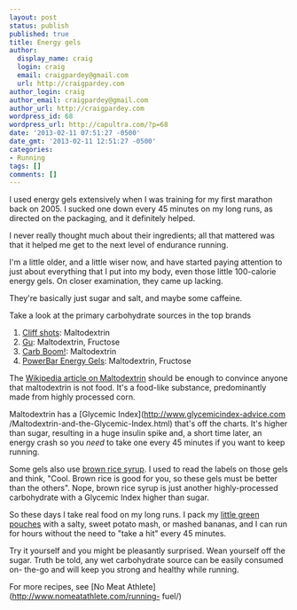 ```yaml
---
layout: post
status: publish
published: true
title: Energy gels
author:
  display_name: craig
  login: craig
  email: craigpardey@gmail.com
  url: http://craigpardey.com
author_login: craig
author_email: craigpardey@gmail.com
author_url: http://craigpardey.com
wordpress_id: 68
wordpress_url: http://capultra.com/?p=68
date: '2013-02-11 07:51:27 -0500'
date_gmt: '2013-02-11 12:51:27 -0500'
categories:
- Running
tags: []
comments: []
---
```


I used energy gels extensively when I was training for my first marathon back
on 2005. I sucked one down every 45 minutes on my long runs, as directed on
the packaging, and it definitely helped.

I never really thought much about their ingredients; all that mattered was
that it helped me get to the next level of endurance running.

I'm a little older, and a little wiser now, and have started paying attention
to just about everything that I put into my body, even those little
100-calorie energy gels. On closer examination, they came up lacking.

They're basically just sugar and salt, and maybe some caffeine.

Take a look at the primary carbohydrate sources in the top brands

  1. [Cliff shots](http://www.clifbar.com/food/products_shot_gel/): Maltodextrin
  2. [Gu](https://guenergy.com/products/products-energy-gels/): Maltodextrin, Fructose
  3. [Carb Boom!](http://www.carbboom.com/Clients/Carbboom/CBcms.nsf/content/energy_gel): Maltodextrin
  4. [PowerBar Energy Gels](http://www.powerbar.ca/products/36/powerbar-energy-gel-green-apple.aspx): Maltodextrin, Fructose
  

The [Wikipedia article on
Maltodextrin](http://en.wikipedia.org/wiki/Maltodextrin) should be enough to
convince anyone that maltodextrin is not food. It's a food-like substance,
predominantly made from highly processed corn.

Maltodextrin has a [Glycemic Index](http://www.glycemicindex-advice.com
/Maltodextrin-and-the-Glycemic-Index.html) that's off the charts. It's higher
than sugar, resulting in a huge insulin spike and, a short time later, an
energy crash so you _need_ to take one every 45 minutes if you want to keep
running.

Some gels also use [brown rice
syrup](http://en.wikipedia.org/wiki/Brown_rice_syrup). I used to read the
labels on those gels and think, "Cool. Brown rice is good for you, so these
gels must be better than the others". Nope, brown rice syrup is just another
highly-processed carbohydrate with a Glycemic Index higher than sugar.

So these days I take real food on my long runs. I pack my [little green
pouches](http://www.littlegreenpouch.com/) with a salty, sweet potato mash, or
mashed bananas, and I can run for hours without the need to "take a hit" every
45 minutes.

Try it yourself and you might be pleasantly surprised. Wean yourself off the
sugar. Truth be told, any wet carbohydrate source can be easily consumed on-
the-go and will keep you strong and healthy while running.

For more recipes, see [No Meat Athlete](http://www.nomeatathlete.com/running-
fuel/)

